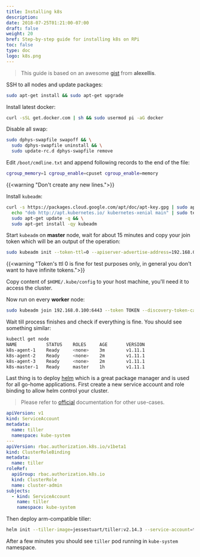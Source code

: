 ```yaml
---
title: Installing k8s
description:
date: 2018-07-25T01:21:00-07:00
draft: false
weight: 20
bref: Step-by-step guide for installing k8s on RPi
toc: false
type: doc
logo: k8s.png
---
```


> This guide is based on an awesome
[gist](https://gist.github.com/alexellis/fdbc90de7691a1b9edb545c17da2d975) from **alexellis**.

SSH to all nodes and update packages:

```bash
sudo apt-get install && sudo apt-get upgrade
```

Install latest docker:

```bash
curl -sSL get.docker.com | sh && sudo usermod pi -aG docker
```

Disable all swap:

```bash
sudo dphys-swapfile swapoff && \
  sudo dphys-swapfile uninstall && \
  sudo update-rc.d dphys-swapfile remove
```

Edit `/boot/cmdline.txt` and append following records to the end of the file:

```bash
cgroup_memory=1 cgroup_enable=cpuset cgroup_enable=memory
```

{{<warning "Don't create any new lines.">}}

Install `kubeadm`:

```bash
curl -s https://packages.cloud.google.com/apt/doc/apt-key.gpg | sudo apt-key add - && \
  echo "deb http://apt.kubernetes.io/ kubernetes-xenial main" | sudo tee /etc/apt/sources.list.d/kubernetes.list && \
  sudo apt-get update -q && \
  sudo apt-get install -qy kubeadm
```

Start `kubeadm` on **master** node, wait for about 15 minutes and copy your join
token which will be an output of the operation:

```bash
sudo kubeadm init --token-ttl=0 --apiserver-advertise-address=192.168.0.100 --pod-network-cidr=10.244.0.0/16
```

<!-- markdownlint-disable line-length -->
{{<warning "Token's ttl 0 is fine for test purposes only, in general you don't want to have infinite tokens.">}}
<!-- markdownlint-enable line-length -->

Copy content of `$HOME/.kube/config` to your host machine, you'll need it to
access the cluster.

Now run on every **worker** node:

```bash
sudo kubeadm join 192.168.0.100:6443 --token TOKEN --discovery-token-ca-cert-hash sha256:HASH
```

Wait till process finishes and check if everything is fine. You should see
something similar:

```bash
kubectl get node
NAME           STATUS    ROLES     AGE       VERSION
k8s-agent-1    Ready     <none>    3m        v1.11.1
k8s-agent-2    Ready     <none>    2m        v1.11.1
k8s-agent-3    Ready     <none>    2m        v1.11.1
k8s-master-1   Ready     master    1h        v1.11.1
```

Last thing is to deploy [helm](https://helm.sh) which is a great package manager
and is used for all go-home applications.
First create a new service account and role binding to allow helm control your cluster.

> Please refer to [official](https://github.com/helm/helm/blob/master/docs/rbac.md)
documentation for other use-cases.

```yaml
apiVersion: v1
kind: ServiceAccount
metadata:
  name: tiller
  namespace: kube-system
---
apiVersion: rbac.authorization.k8s.io/v1beta1
kind: ClusterRoleBinding
metadata:
  name: tiller
roleRef:
  apiGroup: rbac.authorization.k8s.io
  kind: ClusterRole
  name: cluster-admin
subjects:
  - kind: ServiceAccount
    name: tiller
    namespace: kube-system
```

Then deploy arm-compatible tiller:

```bash
helm init --tiller-image=jessestuart/tiller:v2.14.3 --service-account=tiller
```

After a few minutes you should see `tiller` pod running in `kube-system` namespace.

